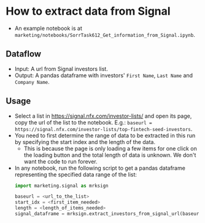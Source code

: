 # How to extract data from Signal

* An example notebook is at `marketing/notebooks/SorrTask612_Get_information_from_Signal.ipynb`.

## Dataflow

* Input: A url from Signal investors list.
* Output: A pandas dataframe with investors' `First Name`, `Last Name` and `Company Name`.

## Usage

* Select a list in https://signal.nfx.com/investor-lists/ and open its page, copy the url of the list to the notebook. E.g.: `baseurl = https://signal.nfx.com/investor-lists/top-fintech-seed-investors`.
* You need to first determine the range of data to be extracted in this run by specifying the start index and the length of the data. 
  - This is because the page is only loading a few items for one click on the loading button and the total length of data is unknown. We don't want the code to run forever.
* In any notebook, run the following script to get a pandas dataframe representing the specified data range of the list:
    ```python
    import marketing.signal as mrksign

    baseurl = <url_to_the_list>
    start_idx = <first_item_needed>
    length = <length_of_items_needed>
    signal_dataframe = mrksign.extract_investors_from_signal_url(baseurl, start_idx, length)
    ```